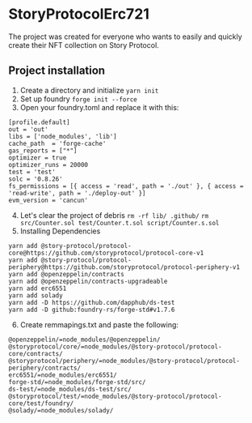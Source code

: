 # StoryProtocolErc721
The project was created for everyone who wants to easily and quickly create their NFT collection on Story Protocol.

## Project installation

1. Create a directory and initialize ```yarn init```
2. Set up foundry ```forge init --force```
3. Open your foundry.toml and replace it with this:
```
[profile.default]
out = 'out'
libs = ['node_modules', 'lib']
cache_path  = 'forge-cache'
gas_reports = ["*"]
optimizer = true
optimizer_runs = 20000
test = 'test'
solc = '0.8.26'
fs_permissions = [{ access = 'read', path = './out' }, { access = 'read-write', path = './deploy-out' }]
evm_version = 'cancun'
```
4. Let's clear the project of debris ```rm -rf lib/ .github/``` ```rm src/Counter.sol test/Counter.t.sol script/Counter.s.sol```
5. Installing Dependencies 
```
yarn add @story-protocol/protocol-core@https://github.com/storyprotocol/protocol-core-v1
yarn add @story-protocol/protocol-periphery@https://github.com/storyprotocol/protocol-periphery-v1
yarn add @openzeppelin/contracts
yarn add @openzeppelin/contracts-upgradeable
yarn add erc6551
yarn add solady
yarn add -D https://github.com/dapphub/ds-test
yarn add -D github:foundry-rs/forge-std#v1.7.6
```
6. Create remmapings.txt and paste the following:
```
@openzeppelin/=node_modules/@openzeppelin/
@storyprotocol/core/=node_modules/@story-protocol/protocol-core/contracts/
@storyprotocol/periphery/=node_modules/@story-protocol/protocol-periphery/contracts/
erc6551/=node_modules/erc6551/
forge-std/=node_modules/forge-std/src/
ds-test/=node_modules/ds-test/src/
@storyprotocol/test/=node_modules/@story-protocol/protocol-core/test/foundry/
@solady/=node_modules/solady/
```